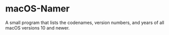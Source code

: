 # macOS-Namer
A small program that lists the codenames, version numbers, and years of all macOS versions 10 and newer.